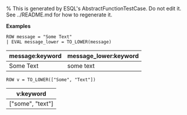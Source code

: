 % This is generated by ESQL's AbstractFunctionTestCase. Do not edit it. See ../README.md for how to regenerate it.

**Examples**

```esql
ROW message = "Some Text"
| EVAL message_lower = TO_LOWER(message)
```

| message:keyword | message_lower:keyword |
| --- | --- |
| Some Text | some text |

```esql
ROW v = TO_LOWER(["Some", "Text"])
```

| v:keyword |
| --- |
| ["some", "text"] |


